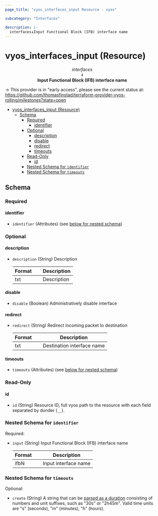 ```yaml
---
page_title: "vyos_interfaces_input Resource - vyos"

subcategory: "Interfaces"

description: |-
  interfaces⯯Input Functional Block (IFB) interface name
---
```


# vyos_interfaces_input (Resource)
<center>

*interfaces*  
⯯  
**Input Functional Block (IFB) interface name**


</center>

-> This provider is in "early access", please see the current status at: https://github.com/thomasfinstad/terraform-provider-vyos-rolling/milestones?state=open

<!--TOC-->

- [vyos_interfaces_input (Resource)](#vyos_interfaces_input-resource)
  - [Schema](#schema)
    - [Required](#required)
      - [identifier](#identifier)
    - [Optional](#optional)
      - [description](#description)
      - [disable](#disable)
      - [redirect](#redirect)
      - [timeouts](#timeouts)
    - [Read-Only](#read-only)
      - [id](#id)
    - [Nested Schema for `identifier`](#nested-schema-for-identifier)
    - [Nested Schema for `timeouts`](#nested-schema-for-timeouts)

<!--TOC-->

<!-- schema generated by tfplugindocs -->
## Schema

### Required

#### identifier
- `identifier` (Attributes) (see [below for nested schema](#nestedatt--identifier))

### Optional

#### description
- `description` (String) Description

    |  Format  &emsp;|  Description  |
    |----------|---------------|
    |  txt     &emsp;|  Description  |
#### disable
- `disable` (Boolean) Administratively disable interface
#### redirect
- `redirect` (String) Redirect incoming packet to destination

    |  Format  &emsp;|  Description                 |
    |----------|------------------------------|
    |  txt     &emsp;|  Destination interface name  |
#### timeouts
- `timeouts` (Attributes) (see [below for nested schema](#nestedatt--timeouts))

### Read-Only

#### id
- `id` (String) Resource ID, full vyos path to the resource with each field separated by dunder (`__`).

<a id="nestedatt--identifier"></a>
### Nested Schema for `identifier`

Required:

- `input` (String) Input Functional Block (IFB) interface name

    |  Format  &emsp;|  Description           |
    |----------|------------------------|
    |  ifbN    &emsp;|  Input interface name  |


<a id="nestedatt--timeouts"></a>
### Nested Schema for `timeouts`

Optional:

- `create` (String) A string that can be [parsed as a duration](https://pkg.go.dev/time#ParseDuration) consisting of numbers and unit suffixes, such as &#34;30s&#34; or &#34;2h45m&#34;. Valid time units are &#34;s&#34; (seconds), &#34;m&#34; (minutes), &#34;h&#34; (hours).
